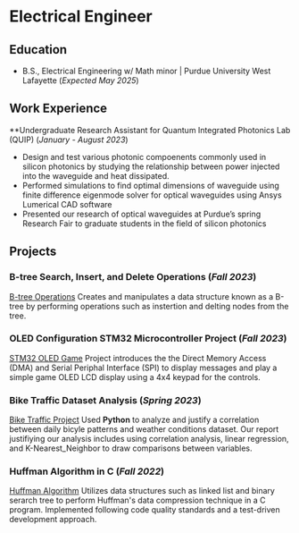 # Electrical Engineer

## Education
- B.S., Electrical Engineering w/ Math minor | Purdue University West Lafayette (_Expected May 2025_)

## Work Experience
**Undergraduate Research Assistant for Quantum Integrated Photonics Lab (QUIP) (_January - August 2023_)
- Design and test various photonic compoenents commonly used in silicon photonics by studying the relationship between power injected into the waveguide and heat dissipated.
- Performed simulations to find optimal dimensions of waveguide using finite difference eigenmode solver for optical waveguides using Ansys Lumerical CAD software
- Presented our research of optical waveguides at Purdue’s spring Research Fair to graduate students in the field of silicon photonics

## Projects
### B-tree Search, Insert, and Delete Operations (_Fall 2023_)
[B-tree Operations](https://github.com/graha229/B-tree-Operations)
Creates and manipulates a data structure known as a B-tree by performing operations such as instertion and delting nodes from the tree.

### OLED Configuration STM32 Microcontroller Project  (_Fall 2023_)
[STM32 OLED Game](https://github.com/graha229/STM32-OLED-Game)
Project introduces the the Direct Memory Access (DMA) and Serial Periphal Interface (SPI) to display messages and play a simple game OLED LCD display using a 4x4 keypad for the controls.

### Bike Traffic Dataset Analysis (_Spring 2023_)
[Bike Traffic Project](https://github.com/graha229/Bike-Traffic-Problem)
Used **Python** to analyze and justify a correlation between daily bicyle patterns and weather conditions dataset. Our report justifiying our analysis includes using correlation analysis, linear regression, and K-Nearest_Neighbor to draw comparisons between variables.

### Huffman Algorithm in C (_Fall 2022_)
[Huffman Algorithm](https://github.com/graha229/Huffman-Algorithm)
Utilizes data structures such as linked list and binary serarch tree to perform Huffman's data compression technique in a C program. Implemented following code quality standards and a test-driven development approach.
